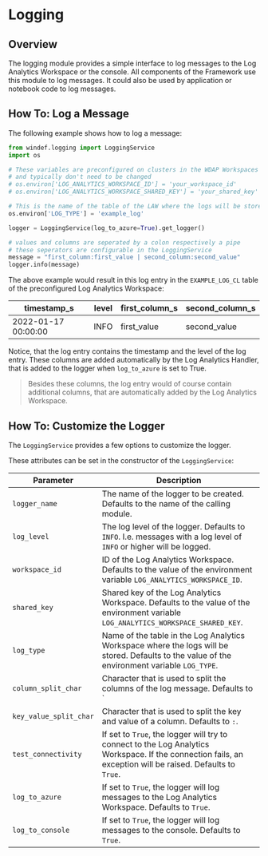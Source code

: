 # Logging

## Overview

The logging module provides a simple interface to log messages
to the Log Analytics Workspace or the console. All components
of the Framework use this module to log messages. It could also be
used by application or notebook code to log messages.

## How To: Log a Message

The following example shows how to log a message:

```python
from windef.logging import LoggingService
import os

# These variables are preconfigured on clusters in the WDAP Workspaces
# and typically don't need to be changed
# os.environ['LOG_ANALYTICS_WORKSPACE_ID'] = 'your_workspace_id'
# os.environ['LOG_ANALYTICS_WORKSPACE_SHARED_KEY'] = 'your_shared_key'

# This is the name of the table of the LAW where the logs will be stored
os.environ['LOG_TYPE'] = 'example_log'

logger = LoggingService(log_to_azure=True).get_logger()

# values and columns are seperated by a colon respectively a pipe
# these seperators are configurable in the LoggingService
message = "first_column:first_value | second_column:second_value"
logger.info(message)
```

The above example would result in this log entry in the `EXAMPLE_LOG_CL`
table of the preconfigured Log Analytics Workspace:

| timestamp_s         | level | first_column_s | second_column_s |
| ------------------- | ----- | -------------- | --------------- |
| 2022-01-17 00:00:00 | INFO  | first_value    | second_value    |

Notice, that the log entry contains the timestamp and the level of the
log entry. These columns are added automatically by the Log Analytics
Handler, that is added to the logger when `log_to_azure` is set to True.

> Besides these columns, the log entry would of course contain additional
> columns, that are automatically added by the Log Analytics Workspace.

## How To: Customize the Logger

The `LoggingService` provides a few options to customize the logger.

These attributes can be set in the constructor of the `LoggingService`:

| Parameter | Description |
| ---- | ---- |
| `logger_name` | The name of the logger to be created. Defaults to the name of the calling module. |
| `log_level` | The log level of the logger. Defaults to `INFO`. I.e. messages with a log level of `INFO` or higher will be logged. |
| `workspace_id` | ID of the Log Analytics Workspace. Defaults to the value of the environment variable `LOG_ANALYTICS_WORKSPACE_ID`. |
| `shared_key` | Shared key of the Log Analytics Workspace. Defaults to the value of the environment variable `LOG_ANALYTICS_WORKSPACE_SHARED_KEY`. |
| `log_type` | Name of the table in the Log Analytics Workspace where the logs will be stored. Defaults to the value of the environment variable `LOG_TYPE`. |
| `column_split_char` | Character that is used to split the columns of the log message. Defaults to ` |
| `key_value_split_char` | Character that is used to split the key and value of a column. Defaults to `:`. |
| `test_connectivity` | If set to `True`, the logger will try to connect to the Log Analytics Workspace. If the connection fails, an exception will be raised. Defaults to `True`. |
| `log_to_azure` | If set to `True`, the logger will log messages to the Log Analytics Workspace. Defaults to `True`. |
| `log_to_console` | If set to `True`, the logger will log messages to the console. Defaults to `True`. |
